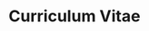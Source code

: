 ---
layout: cv
title: "Curriculum Vitae"
profile: "Short bio goes here."
IT_work_experience:
  - position: "Game Module Developer"
    company: "Games By Hyper"
    period: "Sep 2024 - Current"
    description: "At Games by Hyper I worked on developing modular game components that can be put to use in a broad variety of games. In my period at Games by Hyper i worked on a total of 5 modules such as Inventory Systems and AI Systems"
    logo: assets/images/games_by_hyper_logo.jpg
  - position: "Internship Game Development"
    company: "ING Netherlands"
    period: "Feb 2023 - Sep 2023"
    description: "Worked on small arcade games meant to be played at internal ING events. These games would be displayed on an arcade built by the R&D branch."
    logo: assets/images/ing_nederland_logo.jpg
  - position: "Internship Frontend Developer"
    company: "Telegraaf Media Groep"
    period: "Aug 2018 - Mar 2019"
    description: "Worked on small arcade games meant to be played at internal ING events. These games would be displayed on an arcade built by the R&D branch."
    logo: assets/images/telegraaf_media_groep_logo.jpg
work_experience:
  - position: "Employee"
    company: "Print & Bind"
    period: "Oct 2023 - Sep 2024"
    description: "Worked with machines brr brr"
    logo: assets/images/printenbind_logo.jpg
  - position: "Rider"
    company: "Gorillas"
    period: "Feb 2022 - May 2023"
    description: "Worked with machines brr brr"
    logo: assets/images/gorillasapp_logo.jpg
studies:
  - degree: "BASc, Game Development"
    institution: "Hogeschool van Amsterdam"
    period: "2019 - 2025"
    description: "Specialized in AI."
    logo: "/assets/images/hogeschool_van_amsterdam_logo.jpg"
  - degree: "Mbo Applicatie- en mediaontwikkelaar"
    institution: "ROC Amstelland"
    period: "2016 - 2019"
    description: "Focused on software engineering and web development."
    logo: "/assets/images/roc_amstelland_logo.jpg"
phone: "+31 6 12345678"
email: "Joost-Dev@Outlook.com"
residence: "Amsterdam, NL"
birthdate: "01-10-2000"
linkedin: "https://www.linkedin.com/in/joost-ottens/"
---